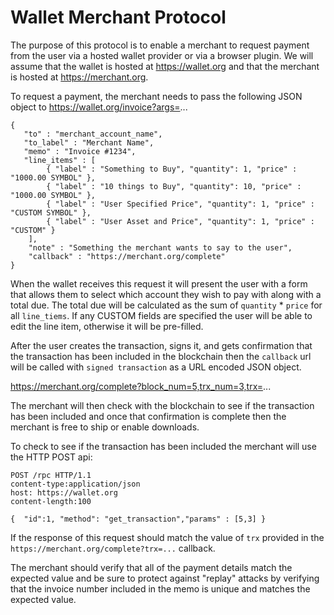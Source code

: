 # Wallet Merchant Protocol

The purpose of this protocol is to enable a merchant to request payment from the user via a hosted wallet provider or via a browser plugin.  We will assume that the wallet is hosted at https://wallet.org and that the merchant is hosted at https://merchant.org.

To request a payment, the merchant needs to pass the following JSON object to https://wallet.org/invoice?args=...

```
{
   "to" : "merchant_account_name",
   "to_label" : "Merchant Name",
   "memo" : "Invoice #1234",
   "line_items" : [
        { "label" : "Something to Buy", "quantity": 1, "price" : "1000.00 SYMBOL" },
        { "label" : "10 things to Buy", "quantity": 10, "price" : "1000.00 SYMBOL" },
        { "label" : "User Specified Price", "quantity": 1, "price" : "CUSTOM SYMBOL" },
        { "label" : "User Asset and Price", "quantity": 1, "price" : "CUSTOM" }
    ],
    "note" : "Something the merchant wants to say to the user",
    "callback" : "https://merchant.org/complete"
}
```

When the wallet receives this request it will present the user with a form that allows them to select which account they wish to pay with along with a total due.  The total due will be calculated as the sum of `quantity` * `price` for all `line_tiems`. If any CUSTOM fields are specified the user will be able to edit the line item, otherwise it will be pre-filled. 

After the user creates the transaction, signs it, and gets confirmation that the transaction has been included in the blockchain then the `callback` url will be called with `signed transaction` as a URL encoded JSON object.

https://merchant.org/complete?block_num=5,trx_num=3,trx=... 

The merchant will then check with the blockchain to see if the transaction has been included and once that confirmation is complete then the merchant is free to ship or enable downloads.  

To check to see if the transaction has been included the merchant will use the HTTP POST api:
```
POST /rpc HTTP/1.1
content-type:application/json
host: https://wallet.org
content-length:100

{  "id":1, "method": "get_transaction","params" : [5,3] }
```

If the response of this request should match the value of `trx` provided in the `https://merchant.org/complete?trx=...` callback.

The merchant should verify that all of the payment details match the expected value and be sure to protect against "replay" attacks by verifying that the invoice number included in the memo is unique and matches the expected value. 


